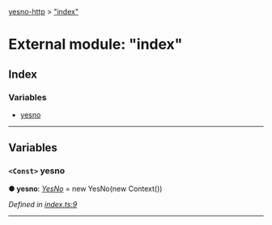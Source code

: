 [yesno-http](../README.md) > ["index"](../modules/_index_.md)

# External module: "index"

## Index

### Variables

* [yesno](_index_.md#yesno)

---

## Variables

<a id="yesno"></a>

### `<Const>` yesno

**● yesno**: *[YesNo](../classes/_yesno_.yesno.md)* =  new YesNo(new Context())

*Defined in [index.ts:9](https://github.com/FormidableLabs/yesno/blob/61f406a/src/index.ts#L9)*

___

